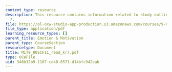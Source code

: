 ```yaml
---
content_type: resource
description: This resource contains information related to study outline for K&R chapter
  7.
file: https://ol-ocw-studio-app-production.s3.amazonaws.com/courses/9-00sc-introduction-to-psychology-fall-2011/346b32b91187cd488571d14bfc942eab_MIT9_00SCF11_read_kr7.pdf
file_type: application/pdf
learning_resource_types: []
parent_title: Emotion & Motivation
parent_type: CourseSection
resourcetype: Document
title: MIT9_00SCF11_read_kr7.pdf
type: OCWFile
uid: 346b32b9-1187-cd48-8571-d14bfc942eab
---
```

